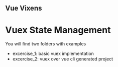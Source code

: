 ## Vue Vixens 
# Vuex State Management
You will find two folders with examples
- excercise_1: basic vuex implementation
- excercise_2: vuex over vue cli generated project
